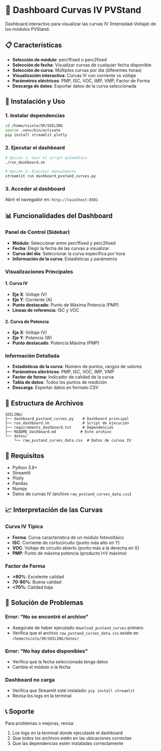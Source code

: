 # 🔋 Dashboard Curvas IV PVStand

Dashboard interactivo para visualizar las curvas IV (Intensidad-Voltaje) de los módulos PVStand.

## 📋 Características

- **Selección de módulo**: perc1fixed o perc2fixed
- **Selección de fecha**: Visualizar curvas de cualquier fecha disponible
- **Selección de curva**: Múltiples curvas por día (diferentes horas)
- **Visualización interactiva**: Curvas IV con corriente vs voltaje
- **Parámetros eléctricos**: PMP, ISC, VOC, IMP, VMP, Factor de Forma
- **Descarga de datos**: Exportar datos de la curva seleccionada

## 🚀 Instalación y Uso

### 1. Instalar dependencias
```bash
cd /home/nicole/SR/SOILING
source .venv/bin/activate
pip install streamlit plotly
```

### 2. Ejecutar el dashboard
```bash
# Opción 1: Usar el script automático
./run_dashboard.sh

# Opción 2: Ejecutar manualmente
streamlit run dashboard_pvstand_curves.py
```

### 3. Acceder al dashboard
Abrir el navegador en: `http://localhost:8501`

## 📊 Funcionalidades del Dashboard

### Panel de Control (Sidebar)
- **Módulo**: Seleccionar entre perc1fixed y perc2fixed
- **Fecha**: Elegir la fecha de las curvas a visualizar
- **Curva del día**: Seleccionar la curva específica por hora
- **Información de la curva**: Estadísticas y parámetros

### Visualizaciones Principales

#### 1. Curva IV
- **Eje X**: Voltaje (V)
- **Eje Y**: Corriente (A)
- **Punto destacado**: Punto de Máxima Potencia (PMP)
- **Líneas de referencia**: ISC y VOC

#### 2. Curva de Potencia
- **Eje X**: Voltaje (V)
- **Eje Y**: Potencia (W)
- **Punto destacado**: Potencia Máxima (PMP)

### Información Detallada
- **Estadísticas de la curva**: Número de puntos, rangos de valores
- **Parámetros eléctricos**: PMP, ISC, VOC, IMP, VMP
- **Factor de forma**: Indicador de calidad de la curva
- **Tabla de datos**: Todos los puntos de medición
- **Descarga**: Exportar datos en formato CSV

## 📁 Estructura de Archivos

```
SOILING/
├── dashboard_pvstand_curves.py    # Dashboard principal
├── run_dashboard.sh               # Script de ejecución
├── requirements_dashboard.txt     # Dependencias
├── README_Dashboard.md           # Este archivo
└── datos/
    └── raw_pvstand_curves_data.csv  # Datos de curvas IV
```

## 🔧 Requisitos

- Python 3.8+
- Streamlit
- Plotly
- Pandas
- Numpy
- Datos de curvas IV (archivo `raw_pvstand_curves_data.csv`)

## 📈 Interpretación de las Curvas

### Curva IV Típica
- **Forma**: Curva característica de un módulo fotovoltaico
- **ISC**: Corriente de cortocircuito (punto más alto en Y)
- **VOC**: Voltaje de circuito abierto (punto más a la derecha en X)
- **PMP**: Punto de máxima potencia (producto I×V máximo)

### Factor de Forma
- **>80%**: Excelente calidad
- **70-80%**: Buena calidad
- **<70%**: Calidad baja

## 🐛 Solución de Problemas

### Error: "No se encontró el archivo"
- Asegúrate de haber ejecutado `download_pvstand_curves` primero
- Verifica que el archivo `raw_pvstand_curves_data.csv` existe en `/home/nicole/SR/SOILING/datos/`

### Error: "No hay datos disponibles"
- Verifica que la fecha seleccionada tenga datos
- Cambia el módulo o la fecha

### Dashboard no carga
- Verifica que Streamlit esté instalado: `pip install streamlit`
- Revisa los logs en la terminal

## 📞 Soporte

Para problemas o mejoras, revisa:
1. Los logs en la terminal donde ejecutaste el dashboard
2. Que todos los archivos estén en las ubicaciones correctas
3. Que las dependencias estén instaladas correctamente 